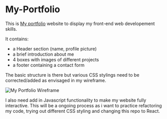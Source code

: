 # My-Portfolio

This is [My portfolio](https://asjoss.github.io/My-Portfolio/) website to display my front-end web developement skills. 

It contains:
- a Header section (name, profile picture)
- a brief introduction about me
- 4 boxes with images of different projects
- a footer containing a contact form

The basic structure is there but various CSS stylings need to be corrected/added as envisaged in my wireframe. 

![My Portfolio Wireframe](https://user-images.githubusercontent.com/92714530/158209066-9a1078fa-5a0a-461a-8c44-7caef9c6d72c.jpg)

I also need add in Javascript functionality to make my website fully interactive. This will be a ongoing process as i want to practice refactoring my code, trying out different CSS styling and changing this repo to React.

